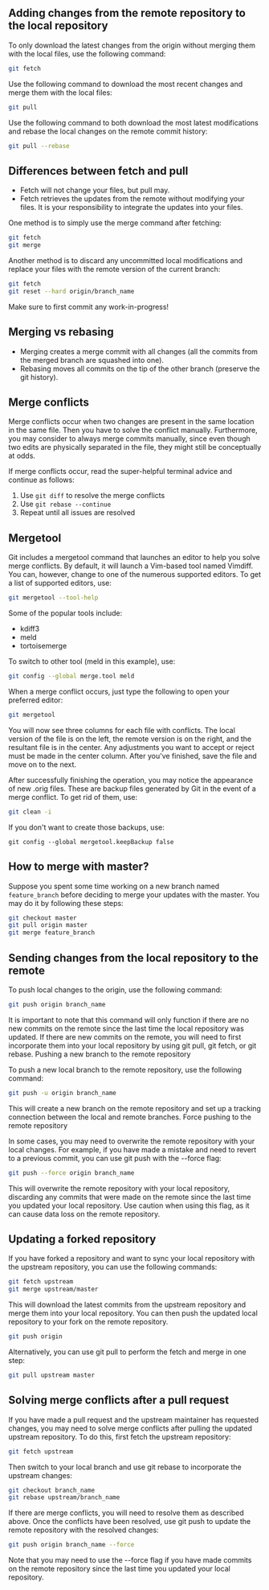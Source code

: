 ## Adding changes from the remote repository to the local repository

To only download the latest changes from the origin without merging them with the local files, use the following command:

```bash
git fetch
```

Use the following command to download the most recent changes and merge them with the local files:

```bash
git pull
```

Use the following command to both download the most latest modifications and rebase the local changes on the remote commit history:

```bash
git pull --rebase
```

## Differences between fetch and pull

* Fetch will not change your files, but pull may.
* Fetch retrieves the updates from the remote without modifying your files. It is your responsibility to integrate the updates into your files.

One method is to simply use the merge command after fetching:

```bash
git fetch
git merge
```
Another method is to discard any uncommitted local modifications and replace your files with the remote version of the current branch:

```bash
git fetch
git reset --hard origin/branch_name 
```

Make sure to first commit any work-in-progress!
## Merging vs rebasing

* Merging creates a merge commit with all changes (all the commits from the merged branch are squashed into one).
* Rebasing moves all commits on the tip of the other branch (preserve the git history).

## Merge conflicts

Merge conflicts occur when two changes are present in the same location in the same file. Then you have to solve the conflict manually.
Furthermore, you may consider to always merge commits manually, since even though two edits are physically separated in the file, they might still be conceptually at odds.

If merge conflicts occur, read the super-helpful terminal advice and continue as follows:

1. Use `git diff` to resolve the merge conflicts
2. Use `git rebase --continue`
3. Repeat until all issues are resolved

## Mergetool

Git includes a mergetool command that launches an editor to help you solve merge conflicts.
By default, it will launch a Vim-based tool named Vimdiff.
You can, however, change to one of the numerous supported editors.
To get a list of supported editors, use:

```bash
git mergetool --tool-help
```

Some of the popular tools include:

* kdiff3
* meld
* tortoisemerge

To switch to other tool (meld in this example), use:

```bash
git config --global merge.tool meld
```

When a merge conflict occurs, just type the following to open your preferred editor:

```bash
git mergetool
```
You will now see three columns for each file with conflicts.
The local version of the file is on the left, the remote version is on the right, and the resultant file is in the center.
Any adjustments you want to accept or reject must be made in the center column.
After you've finished, save the file and move on to the next.

After successfully finishing the operation, you may notice the appearance of new .orig files.
These are backup files generated by Git in the event of a merge conflict.
To get rid of them, use:

```bash
git clean -i
```

If you don't want to create those backups, use:

```Git
git config --global mergetool.keepBackup false
```

## How to merge with master?
Suppose you spent some time working on a new branch named <code>feature_branch</code> before deciding to merge your updates with the master.
You may do it by following these steps: 

```bash
git checkout master
git pull origin master
git merge feature_branch
```

## Sending changes from the local repository to the remote

To push local changes to the origin, use the following command:

```bash
git push origin branch_name
```

It is important to note that this command will only function if there are no new commits on the remote since the last time the local repository was updated.
If there are new commits on the remote, you will need to first incorporate them into your local repository by using git pull, git fetch, or git rebase.
Pushing a new branch to the remote repository

To push a new local branch to the remote repository, use the following command:

```bash
git push -u origin branch_name
```

This will create a new branch on the remote repository and set up a tracking connection between the local and remote branches.
Force pushing to the remote repository

In some cases, you may need to overwrite the remote repository with your local changes.
For example, if you have made a mistake and need to revert to a previous commit, you can use git push with the --force flag:

```bash
git push --force origin branch_name
```

This will overwrite the remote repository with your local repository, discarding any commits that were made on the remote since the last time you updated your local repository.
Use caution when using this flag, as it can cause data loss on the remote repository.

## Updating a forked repository

If you have forked a repository and want to sync your local repository with the upstream repository, you can use the following commands:

```bash
git fetch upstream
git merge upstream/master
```

This will download the latest commits from the upstream repository and merge them into your local repository.
You can then push the updated local repository to your fork on the remote repository.

```bash
git push origin
```

Alternatively, you can use git pull to perform the fetch and merge in one step:

```bash
git pull upstream master
```

## Solving merge conflicts after a pull request

If you have made a pull request and the upstream maintainer has requested changes, you may need to solve merge conflicts after pulling the updated upstream repository.
To do this, first fetch the upstream repository:

```bash
git fetch upstream
```

Then switch to your local branch and use git rebase to incorporate the upstream changes:

```bash
git checkout branch_name
git rebase upstream/branch_name
```

If there are merge conflicts, you will need to resolve them as described above.
Once the conflicts have been resolved, use git push to update the remote repository with the resolved changes:

```bash
git push origin branch_name --force
```

Note that you may need to use the --force flag if you have made commits on the remote repository since the last time you updated your local repository.
